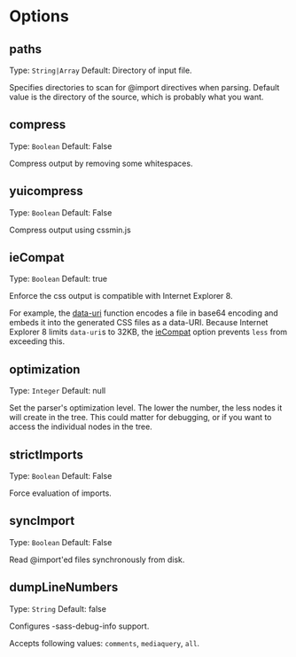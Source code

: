 # Options

## paths
Type: `String|Array`
Default: Directory of input file.

Specifies directories to scan for @import directives when parsing. Default value is the directory of the source, which is probably what you want.

## compress
Type: `Boolean`
Default: False

Compress output by removing some whitespaces.

## yuicompress
Type: `Boolean`
Default: False

Compress output using cssmin.js

## ieCompat
Type: `Boolean`
Default: true

Enforce the css output is compatible with Internet Explorer 8.

For example, the [data-uri](https://github.com/cloudhead/less.js/pull/1086) function encodes a file in base64 encoding and embeds it into the generated CSS files as a data-URI. Because Internet Explorer 8 limits `data-uri`s to 32KB, the [ieCompat](https://github.com/cloudhead/less.js/pull/1190) option prevents `less` from exceeding this.

## optimization
Type: `Integer`
Default: null

Set the parser's optimization level. The lower the number, the less nodes it will create in the tree. This could matter for debugging, or if you want to access the individual nodes in the tree.

## strictImports
Type: `Boolean`
Default: False

Force evaluation of imports.

## syncImport
Type: `Boolean`
Default: False

Read @import'ed files synchronously from disk.

## dumpLineNumbers
Type: `String`
Default: false

Configures -sass-debug-info support.

Accepts following values: `comments`, `mediaquery`, `all`.
